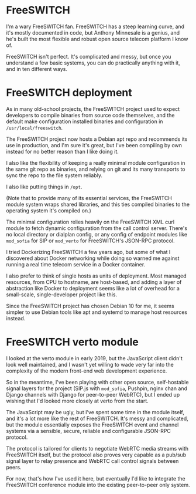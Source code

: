 # FreeSWITCH

I'm a wary FreeSWITCH fan.
FreeSWITCH has a steep learning curve,
and it's mostly documented in code,
but Anthony Minnesale is a genius,
and he's built the most
flexible and robust
open source
telecom platform
I know of.

FreeSWITCH isn't perfect.
It's complicated and messy,
but once you understand
a few basic systems,
you can do practically anything with it,
and in ten different ways.


# FreeSWITCH deployment

As in many old-school projects,
the FreeSWITCH project
used to expect developers
to compile binaries
from source code themselves,
and the default make configuration
installed binaries and configuration
in `/usr/local/freeswitch`.

The FreeSWITCH project
now hosts a Debian apt repo
and recommends its use in production,
and I'm sure it's great,
but I've been compiling by own instead
for no better reason than I like doing it.

I also like the flexibility of
keeping a really minimal module configuration
in the same git repo as binaries,
and relying on git and its many transports
to sync the repo to the file system
reliably.

I also like putting things in `/opt`.

(Note that
to provide many of its essential services,
the FreeSWITCH module system
wraps shared libraries,
and this ties compiled binaries
to the operating system
it's compiled on.)

The minimal configuration
relies heavily on the FreeSWITCH XML curl module
to fetch dynamic configuration
from the call control server.
There's no local directory or dialplan config,
or any config of endpoint modules
like `mod_sofia` for SIP
or `mod_verto` for FreeSWITCH's JSON-RPC protocol.

I tried Dockerizing FreeSWITCH
a few years ago,
but some of what I discovered about Docker networking
while doing so
warned me against
running a real time telecom service
in a Docker container.

I also prefer
to think of single hosts
as units of deployment.
Most managed resources,
from CPU to hostname,
are host-based,
and adding a layer of abstraction
like Docker
to deployment
seems like a lot of overhead
for a small-scale,
single-developer
project like this.

Since the FreeSWITCH project
has chosen Debian 10 for me,
it seems simpler
to use Debian tools
like apt and systemd
to manage host resources
instead.


# FreeSWITCH verto module

I looked at the verto module
in early 2019,
but the JavaScript client
didn't look well maintained,
and I wasn't yet willing
to wade very far into
the complexity of the modern front-end
web development experience.

So in the meantime,
I've been playing with other
open source,
self-hostable signal layers
for the project
(SIP.js with `mod_sofia`,
Pushpin, nginx chan and Django channels with Django
for peer-to-peer WebRTC),
but I ended up
wishing that I'd looked more closely
at verto from the start.

The JavaScript may be ugly,
but I've spent some time in the module itself,
and it's a lot more like the rest of FreeSWITCH.
It's messy and complicated,
but the module
essentially exposes
the FreeSWITCH event and channel systems
via a sensible,
secure,
reliable
and configurable
JSON-RPC protocol.

The protocol is tailored
for clients to negotiate
WebRTC media streams
with FreeSWITCH itself,
but the protocol also
proves very capable
as a pub/sub signal layer
to relay presence
and WebRTC call control signals
between peers.

For now,
that's how I've used it here,
but eventually I'd like to
integrate the FreeSWITCH conference module
into the existing
peer-to-peer only
system.
